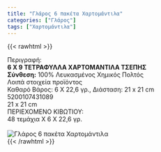 ```yaml
---
title: "Γλάρος 6 πακέτα Χαρτομάντιλα"
categories: ["Γλάρος"]
tags: ["Χαρτομάντιλα"]
---
```

{{< rawhtml >}}

<div class="sload186"><div class="product"><div id="sistatika">Περιγραφή:</div><div class="alltext"><b>6 Χ 9 ΤΕΤΡΑΦΥΛΛΑ ΧΑΡΤΟΜΑΝΤΙΛΑ ΤΣΕΠΗΣ</b><br><b>Σύνθεση:</b> 100% Λευκασμένος Χημικός Πολτός<br></div><div id="loipa">Λοιπά στοιχεία προϊόντος</div><div class="alltext">Καθαρό Βάρος: 6 Χ 22,6 γρ., Διάσταση: 21 x 21 cm<br></div><div id="barcode"><div id="barimage1"></div><span id="bartext">5200107431089</span></div><div id="varos"><div id="dimimg"></div><span id="varostext">21 x 21 cm</span></div><div id="kivotio">ΠΕΡΙΕΧΟΜΕΝΟ ΚΙΒΩΤΙΟΥ:<br>48 τεμάχια Χ 6 Χ 22,6 γρ.</div><br><div class="pimg"><img alt="Γλάρος 6 πακέτα Χαρτομάντιλα" title="Γλάρος 6 πακέτα Χαρτομάντιλα" src="/media/images/glaros-6-paketa-xartomantila.jpg"></div></div></div>
{{< /rawhtml >}}


